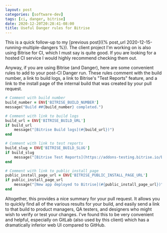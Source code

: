 ```yaml
---
layout: post
categories: [software-dev]
tags: [ci, danger, bitrise]
date: 2020-12-20T20:28:41-08:00
title: Useful Danger rules for Bitrise
---
```


This is a quick follow-up to my [previous post]({% post_url 2020-12-15-running-multiple-dangers %}). The client project I'm working on is also using Bitrise for CI, which I must say is quite good. If you are looking for a hosted CI service I would highly recommend checking them out.

<!--excerpt-->

Anyway, if you are using Bitrise (and Danger), here are some convenient rules to add to your post-CI Danger run. These rules comment with the build number, a link to build logs, a link to Bitrise's "Test Reports" feature, and a link to the install page of the internal build that was created by your pull request.

```ruby
# Comment with build number
build_number = ENV['BITRISE_BUILD_NUMBER']
message("Build ##{build_number} completed.")

# Comment with link to build logs
build_url = ENV['BITRISE_BUILD_URL']
if build_url
    message("[Bitrise Build logs](#{build_url})")
end

# Comment with link to test reports
build_slug = ENV['BITRISE_BUILD_SLUG']
if build_slug
    message("[Bitrise Test Reports](https://addons-testing.bitrise.io/builds/#{build_slug}/summary)")
end

# Comment with link to public install page
public_install_page_url = ENV['BITRISE_PUBLIC_INSTALL_PAGE_URL']
if public_install_page_url
    message("[New app deployed to Bitrise](#{public_install_page_url})")
end
```

Altogether, this provides a nice summary for your pull request. It allows you to quickly find all of the various results for your build, and easily send a link to that build to product managers, QA testers, and designers who might wish to verify or test your changes. I've found this to be very convenient and helpful, especially on GitLab (also used by this client) which has a dramatically inferior web UI compared to GitHub.
